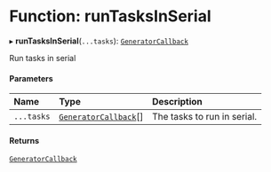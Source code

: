 # Function: runTasksInSerial

▸ **runTasksInSerial**(`...tasks`): [`GeneratorCallback`](../../reference/core-api/devkit/documents/GeneratorCallback)

Run tasks in serial

#### Parameters

| Name       | Type                                                                                 | Description                 |
| :--------- | :----------------------------------------------------------------------------------- | :-------------------------- |
| `...tasks` | [`GeneratorCallback`](../../reference/core-api/devkit/documents/GeneratorCallback)[] | The tasks to run in serial. |

#### Returns

[`GeneratorCallback`](../../reference/core-api/devkit/documents/GeneratorCallback)
